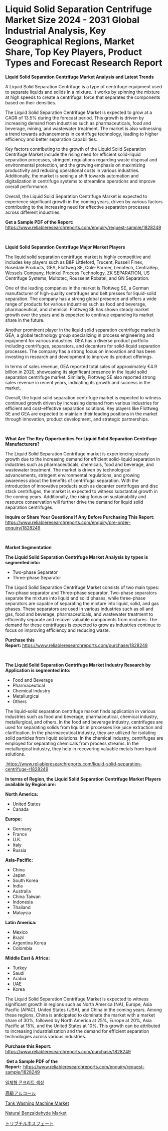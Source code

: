 <p><h1>Liquid Solid Separation Centrifuge Market Size 2024 - 2031 Global Industrial Analysis, Key Geographical Regions, Market Share, Top Key Players, Product Types and Forecast Research Report</h1></p><p><strong>Liquid Solid Separation Centrifuge Market Analysis and Latest Trends</strong></p>
<p><p>A Liquid Solid Separation Centrifuge is a type of centrifuge equipment used to separate liquids and solids in a mixture. It works by spinning the mixture at high speeds to create a centrifugal force that separates the components based on their densities.</p><p>The Liquid Solid Separation Centrifuge Market is expected to grow at a CAGR of 13.5% during the forecast period. This growth is driven by increasing demand from industries such as pharmaceuticals, food and beverage, mining, and wastewater treatment. The market is also witnessing a trend towards advancements in centrifuge technology, leading to higher efficiency and better separation capabilities.</p><p>Key factors contributing to the growth of the Liquid Solid Separation Centrifuge Market include the rising need for efficient solid-liquid separation processes, stringent regulations regarding waste disposal and environmental protection, and the growing emphasis on maximizing productivity and reducing operational costs in various industries. Additionally, the market is seeing a shift towards automation and digitalization in centrifuge systems to streamline operations and improve overall performance.</p><p>Overall, the Liquid Solid Separation Centrifuge Market is expected to experience significant growth in the coming years, driven by various factors contributing to the increasing need for effective separation processes across different industries.</p></p>
<p><strong>Get a Sample PDF of the Report:&nbsp;</strong> <a href="https://www.reliableresearchreports.com/enquiry/request-sample/1828249">https://www.reliableresearchreports.com/enquiry/request-sample/1828249</a></p>
<p>&nbsp;</p>
<p><strong>Liquid Solid Separation Centrifuge Major Market Players</strong></p>
<p><p>The liquid solid separation centrifuge market is highly competitive and includes key players such as B&P Littleford, Trucent, Russell Finex, Rosedale Products, GEA, Flottweg SE, Cole-Parmer, Lenntech, CentraSep, Wessels Company, Heinkel Process Technology, ZK SEPARATION, US Centrifuge Systems, Multotec, Rousselet Robatel, and GN Separation.</p><p>One of the leading companies in the market is Flottweg SE, a German manufacturer of high-quality centrifuges and belt presses for liquid-solid separation. The company has a strong global presence and offers a wide range of products for various industries such as food and beverage, pharmaceutical, and chemical. Flottweg SE has shown steady market growth over the years and is expected to continue expanding its market share in the future.</p><p>Another prominent player in the liquid solid separation centrifuge market is GEA, a global technology group specializing in process engineering and equipment for various industries. GEA has a diverse product portfolio including centrifuges, separators, and decanters for solid-liquid separation processes. The company has a strong focus on innovation and has been investing in research and development to improve its product offerings.</p><p>In terms of sales revenue, GEA reported total sales of approximately €4.9 billion in 2020, showcasing its significant presence in the liquid solid separation centrifuge market. Similarly, Flottweg SE also reported strong sales revenue in recent years, indicating its growth and success in the market.</p><p>Overall, the liquid solid separation centrifuge market is expected to witness continued growth driven by increasing demand from various industries for efficient and cost-effective separation solutions. Key players like Flottweg SE and GEA are expected to maintain their leading positions in the market through innovation, product development, and strategic partnerships.</p></p>
<p>&nbsp;</p>
<p><strong>What Are The Key Opportunities For Liquid Solid Separation Centrifuge Manufacturers?</strong></p>
<p><p>The Liquid Solid Separation Centrifuge market is experiencing steady growth due to the increasing demand for efficient solid-liquid separation in industries such as pharmaceuticals, chemicals, food and beverage, and wastewater treatment. The market is driven by technological advancements, stringent environmental regulations, and growing awareness about the benefits of centrifugal separation. With the introduction of innovative products such as decanter centrifuges and disc stack centrifuges, the market is expected to witness substantial growth in the coming years. Additionally, the rising focus on sustainability and resource conservation will further drive the demand for liquid solid separation centrifuges.</p></p>
<p><strong>Inquire or Share Your Questions If Any Before Purchasing This Report:</strong> <a href="https://www.reliableresearchreports.com/enquiry/pre-order-enquiry/1828249">https://www.reliableresearchreports.com/enquiry/pre-order-enquiry/1828249</a></p>
<p>&nbsp;</p>
<p><strong>Market Segmentation</strong></p>
<p><strong>The Liquid Solid Separation Centrifuge Market Analysis by types is segmented into:</strong></p>
<p><ul><li>Two-phase Separator</li><li>Three-phase Separator</li></ul></p>
<p><p>The Liquid Solid Separation Centrifuge Market consists of two main types: Two-phase separator and Three-phase separator. Two-phase separators separate the mixture into liquid and solid phases, while three-phase separators are capable of separating the mixture into liquid, solid, and gas phases. These separators are used in various industries such as oil and gas, food and beverage, pharmaceuticals, and wastewater treatment to efficiently separate and recover valuable components from mixtures. The demand for these centrifuges is expected to grow as industries continue to focus on improving efficiency and reducing waste.</p></p>
<p><strong>Purchase this Report:&nbsp;</strong><a href="https://www.reliableresearchreports.com/purchase/1828249">https://www.reliableresearchreports.com/purchase/1828249</a></p>
<p>&nbsp;</p>
<p><strong>The Liquid Solid Separation Centrifuge Market Industry Research by Application is segmented into:</strong></p>
<p><ul><li>Food and Beverage</li><li>Pharmaceutical</li><li>Chemical Industry</li><li>Metallurgical</li><li>Others</li></ul></p>
<p><p>The liquid-solid separation centrifuge market finds application in various industries such as food and beverage, pharmaceutical, chemical industry, metallurgical, and others. In the food and beverage industry, centrifuges are used for separating solids from liquids in processes like juice extraction and clarification. In the pharmaceutical industry, they are utilized for isolating solid particles from liquid solutions. In the chemical industry, centrifuges are employed for separating chemicals from process streams. In the metallurgical industry, they help in recovering valuable metals from liquid solutions.</p></p>
<p><a href="https://www.reliableresearchreports.com/liquid-solid-separation-centrifuge-r1828249">&nbsp;https://www.reliableresearchreports.com/liquid-solid-separation-centrifuge-r1828249</a></p>
<p><strong>In terms of Region, the Liquid Solid Separation Centrifuge Market Players available by Region are:</strong></p>
<p>
    <p> <strong> North America: </strong>
        <ul>
            <li>United States</li>
            <li>Canada</li>
        </ul>
        </p> 
    <p> <strong> Europe: </strong>
        <ul>
            <li>Germany</li>
            <li>France</li>
            <li>U.K.</li>
            <li>Italy</li>
            <li>Russia</li>
        </ul>
        </p> 
    <p> <strong> Asia-Pacific: </strong>
        <ul>
            <li>China</li>
            <li>Japan</li>
            <li>South Korea</li>
            <li>India</li>
            <li>Australia</li>
            <li>China Taiwan</li>
            <li>Indonesia</li>
            <li>Thailand</li>
            <li>Malaysia</li>
        </ul>
        </p> 
    <p> <strong> Latin America: </strong>
        <ul>
            <li>Mexico</li>
            <li>Brazil</li>
            <li>Argentina Korea</li>
            <li>Colombia</li>
        </ul>
        </p> 
    <p> <strong> Middle East & Africa: </strong>
        <ul>
            <li>Turkey</li>
            <li>Saudi</li>
            <li>Arabia</li>
            <li>UAE</li>
            <li>Korea</li>
        </ul>
    </p>
    </p>
<p><p>The Liquid Solid Separation Centrifuge Market is expected to witness significant growth in regions such as North America (NA), Europe, Asia Pacific (APAC), United States (USA), and China in the coming years. Among these regions, China is anticipated to dominate the market with a market share of 30%, followed by North America at 25%, Europe at 20%, Asia Pacific at 15%, and the United States at 10%. This growth can be attributed to increasing industrialization and the demand for efficient separation technologies across various industries.</p></p>
<p><strong>Purchase this Report: </strong><a href="https://www.reliableresearchreports.com/purchase/1828249">https://www.reliableresearchreports.com/purchase/1828249</a></p>
<p>&nbsp;<strong>Get a Sample PDF of the Report:&nbsp;&nbsp;</strong><a href="https://www.reliableresearchreports.com/enquiry/request-sample/1828249">https://www.reliableresearchreports.com/enquiry/request-sample/1828249</a></p>
<p><strong></strong></p>
<p><p><a href="https://github.com/WilburKihn5676/Market-Research-Report-List-1/blob/main/328187428484.md">일체형 콘크리트 색상</a></p><p><a href="https://github.com/dzy793153605/Market-Research-Report-List-1/blob/main/630453531062.md">高級アルコール</a></p><p><a href="https://github.com/jj19131/Market-Research-Report-List-2/blob/main/tank-washing-machine-market.md">Tank Washing Machine Market</a></p><p><a href="https://issuu.com/reportprime-2/docs/natural-benzaldehyde-market-size-2030.pptx">Natural Benzaldehyde Market</a></p><p><a href="https://github.com/EthanMorar2011/Market-Research-Report-List-1/blob/main/300858831063.md">トリブチルホスフェート</a></p></p>